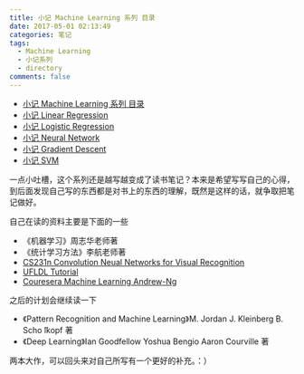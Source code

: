 ```yaml
---
title: 小记 Machine Learning 系列 目录
date: 2017-05-01 02:13:49
categories: 笔记
tags:
  - Machine Learning
  - 小记系列
  - directory
comments: false
---
```


* [小记 Machine Learning 系列 目录](http://quinwu.org/2017/05/01/ML-directory/)<!--more-->
* [小记 Linear Regression ](http://quinwu.org/2017/05/03/ML-Linear-Regression/)
* [小记 Logistic Regression](http://quinwu.org/2017/05/05/ML-Logistic-Regression/)
* [小记 Neural Network](http://quinwu.org/2017/05/16/ML-Neural-Network/)
* [小记 Gradient Descent](http://quinwu.org/2017/09/02/ML-Gradient-Descent/)
* [小记 SVM](http://quinwu.org/2017/09/08/ML-SVM/)




一点小吐槽，这个系列还是越写越变成了读书笔记？本来是希望写写自己的心得，到后面发现自己写的东西都是对书上的东西的理解，既然是这样的话，就争取把笔记做好。

自己在读的资料主要是下面的一些

- 《机器学习》周志华老师著
- 《统计学习方法》李航老师著
- [CS231n Convolution Neual Networks for Visual Recognition](http://cs231n.github.io)
- [UFLDL Tutorial](http://ufldl.stanford.edu/tutorial)
- [Couresera Machine Learning Andrew-Ng](https://www.coursera.org/learn/machine-learning)

之后的计划会继续读一下

- 《Pattern Recognition and Machine Learning》M. Jordan J. Kleinberg B. Scho ̈lkopf 著
- 《Deep Learning》Ian Goodfellow  Yoshua Bengio  Aaron Courville 著

两本大作，可以回头来对自己所写有一个更好的补充。：）